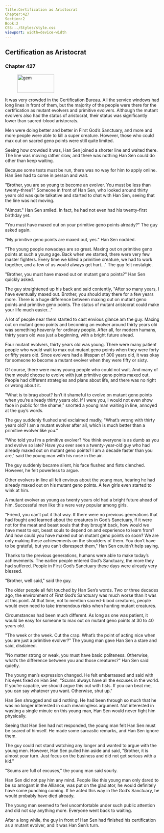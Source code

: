 ```yaml
---
Title:Certification as Aristocrat 
Chapter:427 
Section:2 
Book:2 
CSS:../Styles/style.css 
viewport: width=device-width
---
```

  
## Certification as Aristocrat
### Chapter 427
  
<figure>
	<img src="../Images/gem.gif" alt="gem" id="gem" width="120" height="60" />
</figure>
  

  
It was very crowded in the Certification Bureau. All the service windows had long lines in front of them, but the majority of the people were there for the certification as mutant evolvers and primitive evolvers. Although the mutant evolvers also had the status of aristocrat, their status was significantly lower than sacred-blood aristocrats.

Men were doing better and better in First God’s Sanctuary, and more and more people were able to kill a super creature. However, those who could max out on sacred geno points were still quite limited.

Seeing how crowded it was, Han Sen joined a shorter line and waited there. The line was moving rather slow, and there was nothing Han Sen could do other than keep waiting.

Because some tests must be run, there was no way for him to apply online. Han Sen had to come in person and wait.

"Brother, you are so young to become an evolver. You must be less than twenty-three?" Someone in front of Han Sen, who looked around thirty years old was quite talkative and started to chat with Han Sen, seeing that the line was not moving.

"Almost." Han Sen smiled. In fact, he had not even had his twenty-first birthday yet.

"You must have maxed out on your primitive geno points already?" The guy asked again.

"My primitive geno points are maxed out, yes." Han Sen nodded.

"The young people nowadays are so great. Maxing out on primitive geno points at such a young age. Back when we started, there were very few master fighters. Every time we killed a primitive creature, we had to work together, and a few of us would always get hurt…" The guy felt nostalgic.

"Brother, you must have maxed out on mutant geno points?" Han Sen quickly asked.

The guy straightened up his back and said contently, "After so many years, I have eventually maxed out. Brother, you should stay there for a few years more. There is a huge difference between maxing out on mutant geno points and primitive geno points. The status of mutant aristocrat could make your life much easier…"

A lot of people near them started to cast envious glance am the guy. Maxing out on mutant geno points and becoming an evolver around thirty years old was something heavenly for ordinary people. After all, for modern humans, thirty years old was just a beginning, with a bright future ahead.

Four mutant evolvers, thirty years old was young. There were many patient people who would wait to max out mutant geno points when they were forty or fifty years old. Since evolvers had a lifespan of 300 years old, it was okay for someone to become a mutant evolver when they were fifty or sixty.

Of course, there were many young people who could not wait. And many of them would choose to evolve with just primitive geno points maxed out. People had different strategies and plans about life, and there was no right or wrong about it.

"What is to brag about? Isn’t it shameful to evolve on mutant geno points when you’re already thirty years old. If I were you, I would not even show face in public for the shame," snorted a young man waiting in line, annoyed at the guy’s words.

The guy suddenly flushed and exclaimed madly, "What’s wrong with thirty years old? I am a mutant evolver after all, which is much better than a primitive evolver like you."

"Who told you I’m a primitive evolver? You think everyone is as dumb as you and evolve so late? Have you ever seen a twenty-year-old guy who had already maxed out on mutant geno points? I am a decade faster than you are," said the young man with his nose in the air.

The guy suddenly became silent, his face flushed and fists clenched. However, he felt powerless to argue.

Other evolvers in line all felt envious about the young man, hearing he had already maxed out on his mutant geno points. A few girls even started to wink at him.

A mutant evolver as young as twenty years old had a bright future ahead of him. Successful men like this were very popular among girls.

"Friend, you can’t put it that way. If there were no previous generations that had fought and learned about the creatures in God’s Sanctuary, if it were not for the meat and beast souls that they brought back, how would we have meat to eat, beast souls to depend on and experience to learn from? And how could you have maxed out on mutant geno points so soon? We are only making these achievements on the shoulders of them. You don’t have to be grateful, but you can’t disrespect them," Han Sen couldn’t help saying.

Thanks to the previous generations, humans were able to make today’s achievements. The earlier people entered God’s Sanctuary, the more they had suffered. People in First God’s Sanctuary these days were already very blessed.

"Brother, well said," said the guy.

The older people all felt touched by Han Sen’s words. Two or three decades ago, the environment of First God’s Sanctuary was much worse than it was at this point. At that time, not to mention sacred-blood creatures, people would even need to take tremendous risks when hunting mutant creatures.

Circumstances had been much different. As long as one was patient, it would be easy for someone to max out on mutant geno points at 30 to 40 years old.

"The week or the week. Cut the crap. What’s the point of acting nice when you are just a primitive evolver?" The young man gave Han Sen a stare and said, disdained.

"No matter strong or weak, you must have basic politeness. Otherwise, what’s the difference between you and those creatures?" Han Sen said quietly.

The young man’s expression changed. He felt embarrassed and said with his eyes fixed on Han Sen, "Scums always have all the excuses in the world. If you’re capable, we should argue this out with fists. If you can beat me, you can say whatever you want. Otherwise, shut up."

Han Sen shrugged and said nothing. He had been through so much that he was no longer interested in such meaningless argument. Not interested in wasting a single minute on this young man, Han Sen would never fight him physically.

Seeing that Han Sen had not responded, the young man felt Han Sen must be scared of himself. He made some sarcastic remarks, and Han Sen ignore them.

The guy could not stand watching any longer and wanted to argue with the young men. However, Han Sen pulled him aside and said, "Brother, it is almost your turn. Just focus on the business and did not get serious with a kid."

"Scums are full of excuses," the young man said sourly.

Han Sen did not pay him any mind. People like this young man only dared to be so arrogant in the Alliance, was put on the gladiator, he would definitely have some punching coming. If he acted this way in the God’s Sanctuary, he would probably have died already.

The young man seemed to feel uncomfortable under such public attention and did not say anything more. Everyone went back to waiting.

After a long while, the guy in front of Han Sen had finished his certification as a mutant evolver, and it was Han Sen’s turn.